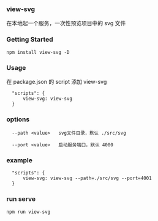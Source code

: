 ### view-svg

在本地起一个服务，一次性预览项目中的 svg 文件

### Getting Started

```
npm install view-svg -D
```

### Usage

在 package.json 的 script 添加 view-svg

```
  "scripts": {
      view-svg: view-svg
  }
```

### options

```
  --path <value>   svg文件目录，默认 ./src/svg

  --port <value>   启动服务端口，默认 4000
```

### example

```
  "scripts": {
      view-svg: view-svg --path=./src/svg --port=4001
  }
```

### run serve

```
npm run view-svg
```
